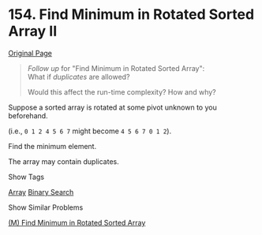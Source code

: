 # 154. Find Minimum in Rotated Sorted Array II

[Original Page](https://leetcode.com/problems/find-minimum-in-rotated-sorted-array-ii/)

> _Follow up_ for "Find Minimum in Rotated Sorted Array":  
> What if _duplicates_ are allowed?
> 
> Would this affect the run-time complexity? How and why?

Suppose a sorted array is rotated at some pivot unknown to you beforehand.

(i.e., `0 1 2 4 5 6 7` might become `4 5 6 7 0 1 2`).

Find the minimum element.

The array may contain duplicates.

<div>

<div id="tags" class="btn btn-xs btn-warning">Show Tags</div>

<span class="hidebutton">[Array](/tag/array/) [Binary Search](/tag/binary-search/)</span></div>

<div>

<div id="similar" class="btn btn-xs btn-warning">Show Similar Problems</div>

<span class="hidebutton">[(M) Find Minimum in Rotated Sorted Array](/problems/find-minimum-in-rotated-sorted-array/)</span></div>